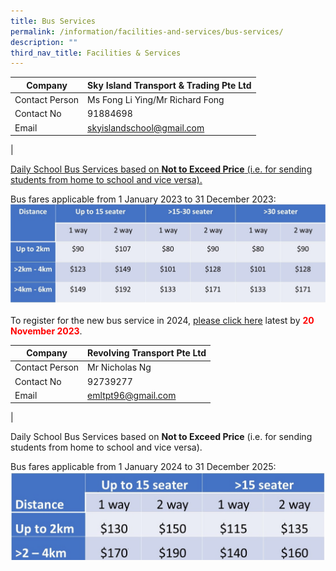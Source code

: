 ```yaml
---
title: Bus Services
permalink: /information/facilities-and-services/bus-services/
description: ""
third_nav_title: Facilities & Services
---
```

| Company | Sky Island Transport &amp; Trading Pte Ltd |
|---|---|
| Contact Person | Ms Fong Li Ying/Mr Richard Fong |
| Contact No | 91884698 |
| Email  | [skyislandschool@gmail.com](mailto:skyislandschool@gmail.com) |
|

<u>Daily School Bus Services based on <b>Not to Exceed Price</b> (i.e. for sending students from home to school and vice versa). </u>

Bus fares applicable from 1 January 2023 to 31 December 2023:
![](/images/schbuscost2023.jpg)<br>
<br>
To register for the new bus service in 2024, [please click here](https://booking-eml.solo-cloud.com/schoolbus/) latest by <b><font color="#ff0000">20 November 2023</font></b>.

| Company | Revolving Transport Pte Ltd |
|---|---|
| Contact Person | Mr Nicholas Ng |
| Contact No | 92739277 |
| Email  | [emltpt96@gmail.com](mailto:emltpt96@gmail.com)  |
|
	
Daily School Bus Services based on <b>Not to Exceed Price</b> (i.e. for sending students from home to school and vice versa). 

Bus fares applicable from 1 January 2024 to 31 December 2025:
![](/images/schbuscost.jpg)